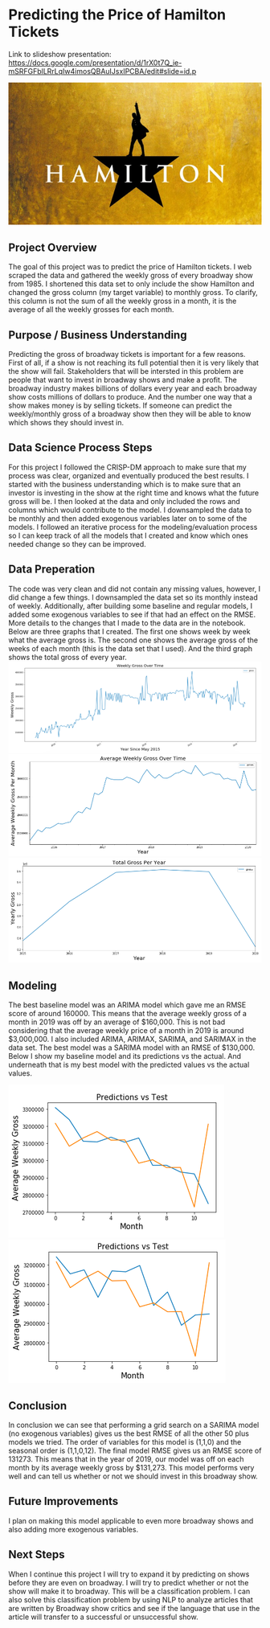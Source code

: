 
# Predicting the Price of Hamilton Tickets

Link to slideshow presentation: https://docs.google.com/presentation/d/1rX0t7Q_ie-mSRFGFblLRrLqIw4imosQBAuIJsxIPCBA/edit#slide=id.p

![Hamilton](images/Hamilton.jpg)

## Project Overview
The goal of this project was to predict the price of Hamilton tickets. I web scraped the data and gathered the weekly gross of every broadway show from 1985. I shortened this data set to only include the show Hamilton and changed the gross column (my target variable) to monthly gross. To clarify, this column is not the sum of all the weekly gross in a month, it is the average of all the weekly grosses for each month.

## Purpose / Business Understanding
Predicting the gross of broadway tickets is important for a few reasons. First of all, if a show is not reaching its full potential then it is very likely that the show will fail. Stakeholders that will be intersted in this problem are people that want to invest in broadway shows and make a profit. The broadway industry makes billions of dollars every year and each broadway show costs millions of dollars to produce. And the number one way that a show makes money is by selling tickets. If someone can predict the weekly/monthly gross of a broadway show then they will be able to know which shows they should invest in. 

## Data Science Process Steps
For this project I followed the CRISP-DM approach to make sure that my process was clear, organized and eventually produced the best results. I started with the business understanding which is to make sure that an investor is investing in the show at the right time and knows what the future gross will be. I then looked at the data and only included the rows and columns which would contribute to the model. I downsampled the data to be monthly and then added exogenous variables later on to some of the models. I followed an iterative process for the modeling/evaluation process so I can keep track of all the models that I created and know which ones needed change so they can be improved. 

## Data Preperation
The code was very clean and did not contain any missing values, however, I did change a few things. I downsampled the data set so its monthly instead of weekly. Additionally, after building some baseline and regular models, I added some exogenous variables to see if that had an effect on the RMSE. More details to the changes that I made to the data are in the notebook.
Below are three graphs that I created. The first one shows week by week what the average gross is. The second one shows the average gross of the weeks of each month (this is the data set that I used). And the third graph shows the total gross of every year.  
![Week](images/df_week.png)
![Month](images/df_month.png)
![Year](images/df_year.png)

## Modeling
The best baseline model was an ARIMA model which gave me an RMSE score of around 160000. This means that the average weekly gross of a month in 2019 was off by an average of $160,000. This is not bad considering that the average weekly price of a month in 2019 is around $3,000,000. I also included ARIMA, ARIMAX, SARIMA, and SARIMAX in the data set. The best model was a SARIMA model with an RMSE of $130,000. Below I show my baseline model and its predictions vs the actual. And underneath that is my best model with the predicted values vs the actual values. 

![Baseline Graph](images/BaselineModel.png)
![Best Model](images/BestModel.png)

## Conclusion
In conclusion we can see that performing a grid search on a SARIMA model (no exogenous variables) gives us the best RMSE of all the other 50 plus models we tried. The order of variables for this model is (1,1,0) and the seasonal order is (1,1,0,12). The final model RMSE gives us an RMSE score of 131273. This means that in the year of 2019, our model was off on each month by its average weekly gross by $131,273. This model performs very well and can tell us whether or not we should invest in this broadway show. 

## Future Improvements
I plan on making this model applicable to even more broadway shows and also adding more exogenous variables. 

## Next Steps
When I continue this project I will try to expand it by predicting on shows before they are even on broadway. I will try to predict whether or not the show will make it to broadway. This will be a classification problem. I can also solve this classification problem by using NLP to analyze articles that are written by Broadway show critics and see if the language that use in the article will transfer to a successful or unsuccessful show. 

